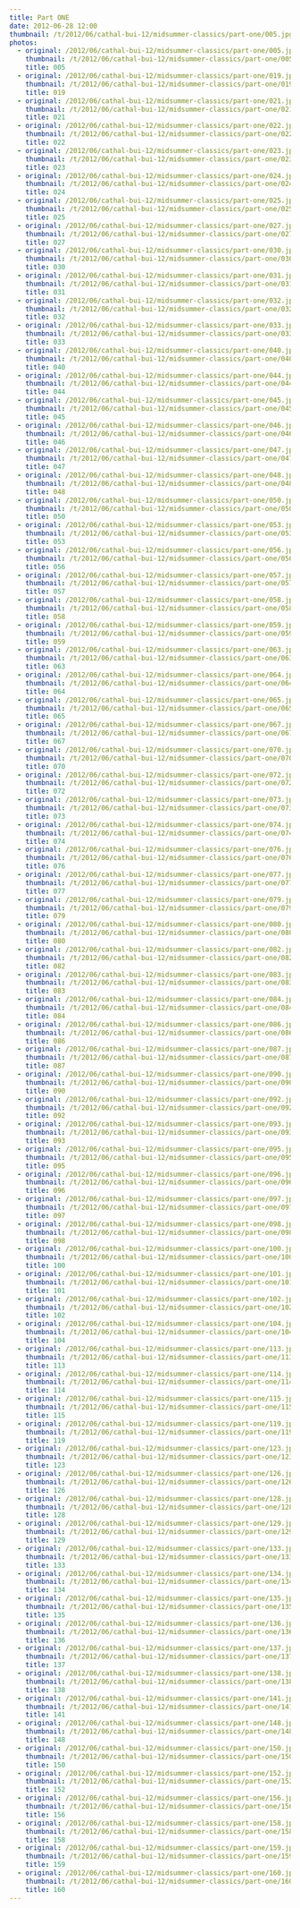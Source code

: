```yaml
---
title: Part ONE
date: 2012-06-28 12:00
thumbnail: /t/2012/06/cathal-bui-12/midsummer-classics/part-one/005.jpg
photos:
  - original: /2012/06/cathal-bui-12/midsummer-classics/part-one/005.jpg
    thumbnail: /t/2012/06/cathal-bui-12/midsummer-classics/part-one/005.jpg
    title: 005
  - original: /2012/06/cathal-bui-12/midsummer-classics/part-one/019.jpg
    thumbnail: /t/2012/06/cathal-bui-12/midsummer-classics/part-one/019.jpg
    title: 019
  - original: /2012/06/cathal-bui-12/midsummer-classics/part-one/021.jpg
    thumbnail: /t/2012/06/cathal-bui-12/midsummer-classics/part-one/021.jpg
    title: 021
  - original: /2012/06/cathal-bui-12/midsummer-classics/part-one/022.jpg
    thumbnail: /t/2012/06/cathal-bui-12/midsummer-classics/part-one/022.jpg
    title: 022
  - original: /2012/06/cathal-bui-12/midsummer-classics/part-one/023.jpg
    thumbnail: /t/2012/06/cathal-bui-12/midsummer-classics/part-one/023.jpg
    title: 023
  - original: /2012/06/cathal-bui-12/midsummer-classics/part-one/024.jpg
    thumbnail: /t/2012/06/cathal-bui-12/midsummer-classics/part-one/024.jpg
    title: 024
  - original: /2012/06/cathal-bui-12/midsummer-classics/part-one/025.jpg
    thumbnail: /t/2012/06/cathal-bui-12/midsummer-classics/part-one/025.jpg
    title: 025
  - original: /2012/06/cathal-bui-12/midsummer-classics/part-one/027.jpg
    thumbnail: /t/2012/06/cathal-bui-12/midsummer-classics/part-one/027.jpg
    title: 027
  - original: /2012/06/cathal-bui-12/midsummer-classics/part-one/030.jpg
    thumbnail: /t/2012/06/cathal-bui-12/midsummer-classics/part-one/030.jpg
    title: 030
  - original: /2012/06/cathal-bui-12/midsummer-classics/part-one/031.jpg
    thumbnail: /t/2012/06/cathal-bui-12/midsummer-classics/part-one/031.jpg
    title: 031
  - original: /2012/06/cathal-bui-12/midsummer-classics/part-one/032.jpg
    thumbnail: /t/2012/06/cathal-bui-12/midsummer-classics/part-one/032.jpg
    title: 032
  - original: /2012/06/cathal-bui-12/midsummer-classics/part-one/033.jpg
    thumbnail: /t/2012/06/cathal-bui-12/midsummer-classics/part-one/033.jpg
    title: 033
  - original: /2012/06/cathal-bui-12/midsummer-classics/part-one/040.jpg
    thumbnail: /t/2012/06/cathal-bui-12/midsummer-classics/part-one/040.jpg
    title: 040
  - original: /2012/06/cathal-bui-12/midsummer-classics/part-one/044.jpg
    thumbnail: /t/2012/06/cathal-bui-12/midsummer-classics/part-one/044.jpg
    title: 044
  - original: /2012/06/cathal-bui-12/midsummer-classics/part-one/045.jpg
    thumbnail: /t/2012/06/cathal-bui-12/midsummer-classics/part-one/045.jpg
    title: 045
  - original: /2012/06/cathal-bui-12/midsummer-classics/part-one/046.jpg
    thumbnail: /t/2012/06/cathal-bui-12/midsummer-classics/part-one/046.jpg
    title: 046
  - original: /2012/06/cathal-bui-12/midsummer-classics/part-one/047.jpg
    thumbnail: /t/2012/06/cathal-bui-12/midsummer-classics/part-one/047.jpg
    title: 047
  - original: /2012/06/cathal-bui-12/midsummer-classics/part-one/048.jpg
    thumbnail: /t/2012/06/cathal-bui-12/midsummer-classics/part-one/048.jpg
    title: 048
  - original: /2012/06/cathal-bui-12/midsummer-classics/part-one/050.jpg
    thumbnail: /t/2012/06/cathal-bui-12/midsummer-classics/part-one/050.jpg
    title: 050
  - original: /2012/06/cathal-bui-12/midsummer-classics/part-one/053.jpg
    thumbnail: /t/2012/06/cathal-bui-12/midsummer-classics/part-one/053.jpg
    title: 053
  - original: /2012/06/cathal-bui-12/midsummer-classics/part-one/056.jpg
    thumbnail: /t/2012/06/cathal-bui-12/midsummer-classics/part-one/056.jpg
    title: 056
  - original: /2012/06/cathal-bui-12/midsummer-classics/part-one/057.jpg
    thumbnail: /t/2012/06/cathal-bui-12/midsummer-classics/part-one/057.jpg
    title: 057
  - original: /2012/06/cathal-bui-12/midsummer-classics/part-one/058.jpg
    thumbnail: /t/2012/06/cathal-bui-12/midsummer-classics/part-one/058.jpg
    title: 058
  - original: /2012/06/cathal-bui-12/midsummer-classics/part-one/059.jpg
    thumbnail: /t/2012/06/cathal-bui-12/midsummer-classics/part-one/059.jpg
    title: 059
  - original: /2012/06/cathal-bui-12/midsummer-classics/part-one/063.jpg
    thumbnail: /t/2012/06/cathal-bui-12/midsummer-classics/part-one/063.jpg
    title: 063
  - original: /2012/06/cathal-bui-12/midsummer-classics/part-one/064.jpg
    thumbnail: /t/2012/06/cathal-bui-12/midsummer-classics/part-one/064.jpg
    title: 064
  - original: /2012/06/cathal-bui-12/midsummer-classics/part-one/065.jpg
    thumbnail: /t/2012/06/cathal-bui-12/midsummer-classics/part-one/065.jpg
    title: 065
  - original: /2012/06/cathal-bui-12/midsummer-classics/part-one/067.jpg
    thumbnail: /t/2012/06/cathal-bui-12/midsummer-classics/part-one/067.jpg
    title: 067
  - original: /2012/06/cathal-bui-12/midsummer-classics/part-one/070.jpg
    thumbnail: /t/2012/06/cathal-bui-12/midsummer-classics/part-one/070.jpg
    title: 070
  - original: /2012/06/cathal-bui-12/midsummer-classics/part-one/072.jpg
    thumbnail: /t/2012/06/cathal-bui-12/midsummer-classics/part-one/072.jpg
    title: 072
  - original: /2012/06/cathal-bui-12/midsummer-classics/part-one/073.jpg
    thumbnail: /t/2012/06/cathal-bui-12/midsummer-classics/part-one/073.jpg
    title: 073
  - original: /2012/06/cathal-bui-12/midsummer-classics/part-one/074.jpg
    thumbnail: /t/2012/06/cathal-bui-12/midsummer-classics/part-one/074.jpg
    title: 074
  - original: /2012/06/cathal-bui-12/midsummer-classics/part-one/076.jpg
    thumbnail: /t/2012/06/cathal-bui-12/midsummer-classics/part-one/076.jpg
    title: 076
  - original: /2012/06/cathal-bui-12/midsummer-classics/part-one/077.jpg
    thumbnail: /t/2012/06/cathal-bui-12/midsummer-classics/part-one/077.jpg
    title: 077
  - original: /2012/06/cathal-bui-12/midsummer-classics/part-one/079.jpg
    thumbnail: /t/2012/06/cathal-bui-12/midsummer-classics/part-one/079.jpg
    title: 079
  - original: /2012/06/cathal-bui-12/midsummer-classics/part-one/080.jpg
    thumbnail: /t/2012/06/cathal-bui-12/midsummer-classics/part-one/080.jpg
    title: 080
  - original: /2012/06/cathal-bui-12/midsummer-classics/part-one/082.jpg
    thumbnail: /t/2012/06/cathal-bui-12/midsummer-classics/part-one/082.jpg
    title: 082
  - original: /2012/06/cathal-bui-12/midsummer-classics/part-one/083.jpg
    thumbnail: /t/2012/06/cathal-bui-12/midsummer-classics/part-one/083.jpg
    title: 083
  - original: /2012/06/cathal-bui-12/midsummer-classics/part-one/084.jpg
    thumbnail: /t/2012/06/cathal-bui-12/midsummer-classics/part-one/084.jpg
    title: 084
  - original: /2012/06/cathal-bui-12/midsummer-classics/part-one/086.jpg
    thumbnail: /t/2012/06/cathal-bui-12/midsummer-classics/part-one/086.jpg
    title: 086
  - original: /2012/06/cathal-bui-12/midsummer-classics/part-one/087.jpg
    thumbnail: /t/2012/06/cathal-bui-12/midsummer-classics/part-one/087.jpg
    title: 087
  - original: /2012/06/cathal-bui-12/midsummer-classics/part-one/090.jpg
    thumbnail: /t/2012/06/cathal-bui-12/midsummer-classics/part-one/090.jpg
    title: 090
  - original: /2012/06/cathal-bui-12/midsummer-classics/part-one/092.jpg
    thumbnail: /t/2012/06/cathal-bui-12/midsummer-classics/part-one/092.jpg
    title: 092
  - original: /2012/06/cathal-bui-12/midsummer-classics/part-one/093.jpg
    thumbnail: /t/2012/06/cathal-bui-12/midsummer-classics/part-one/093.jpg
    title: 093
  - original: /2012/06/cathal-bui-12/midsummer-classics/part-one/095.jpg
    thumbnail: /t/2012/06/cathal-bui-12/midsummer-classics/part-one/095.jpg
    title: 095
  - original: /2012/06/cathal-bui-12/midsummer-classics/part-one/096.jpg
    thumbnail: /t/2012/06/cathal-bui-12/midsummer-classics/part-one/096.jpg
    title: 096
  - original: /2012/06/cathal-bui-12/midsummer-classics/part-one/097.jpg
    thumbnail: /t/2012/06/cathal-bui-12/midsummer-classics/part-one/097.jpg
    title: 097
  - original: /2012/06/cathal-bui-12/midsummer-classics/part-one/098.jpg
    thumbnail: /t/2012/06/cathal-bui-12/midsummer-classics/part-one/098.jpg
    title: 098
  - original: /2012/06/cathal-bui-12/midsummer-classics/part-one/100.jpg
    thumbnail: /t/2012/06/cathal-bui-12/midsummer-classics/part-one/100.jpg
    title: 100
  - original: /2012/06/cathal-bui-12/midsummer-classics/part-one/101.jpg
    thumbnail: /t/2012/06/cathal-bui-12/midsummer-classics/part-one/101.jpg
    title: 101
  - original: /2012/06/cathal-bui-12/midsummer-classics/part-one/102.jpg
    thumbnail: /t/2012/06/cathal-bui-12/midsummer-classics/part-one/102.jpg
    title: 102
  - original: /2012/06/cathal-bui-12/midsummer-classics/part-one/104.jpg
    thumbnail: /t/2012/06/cathal-bui-12/midsummer-classics/part-one/104.jpg
    title: 104
  - original: /2012/06/cathal-bui-12/midsummer-classics/part-one/113.jpg
    thumbnail: /t/2012/06/cathal-bui-12/midsummer-classics/part-one/113.jpg
    title: 113
  - original: /2012/06/cathal-bui-12/midsummer-classics/part-one/114.jpg
    thumbnail: /t/2012/06/cathal-bui-12/midsummer-classics/part-one/114.jpg
    title: 114
  - original: /2012/06/cathal-bui-12/midsummer-classics/part-one/115.jpg
    thumbnail: /t/2012/06/cathal-bui-12/midsummer-classics/part-one/115.jpg
    title: 115
  - original: /2012/06/cathal-bui-12/midsummer-classics/part-one/119.jpg
    thumbnail: /t/2012/06/cathal-bui-12/midsummer-classics/part-one/119.jpg
    title: 119
  - original: /2012/06/cathal-bui-12/midsummer-classics/part-one/123.jpg
    thumbnail: /t/2012/06/cathal-bui-12/midsummer-classics/part-one/123.jpg
    title: 123
  - original: /2012/06/cathal-bui-12/midsummer-classics/part-one/126.jpg
    thumbnail: /t/2012/06/cathal-bui-12/midsummer-classics/part-one/126.jpg
    title: 126
  - original: /2012/06/cathal-bui-12/midsummer-classics/part-one/128.jpg
    thumbnail: /t/2012/06/cathal-bui-12/midsummer-classics/part-one/128.jpg
    title: 128
  - original: /2012/06/cathal-bui-12/midsummer-classics/part-one/129.jpg
    thumbnail: /t/2012/06/cathal-bui-12/midsummer-classics/part-one/129.jpg
    title: 129
  - original: /2012/06/cathal-bui-12/midsummer-classics/part-one/133.jpg
    thumbnail: /t/2012/06/cathal-bui-12/midsummer-classics/part-one/133.jpg
    title: 133
  - original: /2012/06/cathal-bui-12/midsummer-classics/part-one/134.jpg
    thumbnail: /t/2012/06/cathal-bui-12/midsummer-classics/part-one/134.jpg
    title: 134
  - original: /2012/06/cathal-bui-12/midsummer-classics/part-one/135.jpg
    thumbnail: /t/2012/06/cathal-bui-12/midsummer-classics/part-one/135.jpg
    title: 135
  - original: /2012/06/cathal-bui-12/midsummer-classics/part-one/136.jpg
    thumbnail: /t/2012/06/cathal-bui-12/midsummer-classics/part-one/136.jpg
    title: 136
  - original: /2012/06/cathal-bui-12/midsummer-classics/part-one/137.jpg
    thumbnail: /t/2012/06/cathal-bui-12/midsummer-classics/part-one/137.jpg
    title: 137
  - original: /2012/06/cathal-bui-12/midsummer-classics/part-one/138.jpg
    thumbnail: /t/2012/06/cathal-bui-12/midsummer-classics/part-one/138.jpg
    title: 138
  - original: /2012/06/cathal-bui-12/midsummer-classics/part-one/141.jpg
    thumbnail: /t/2012/06/cathal-bui-12/midsummer-classics/part-one/141.jpg
    title: 141
  - original: /2012/06/cathal-bui-12/midsummer-classics/part-one/148.jpg
    thumbnail: /t/2012/06/cathal-bui-12/midsummer-classics/part-one/148.jpg
    title: 148
  - original: /2012/06/cathal-bui-12/midsummer-classics/part-one/150.jpg
    thumbnail: /t/2012/06/cathal-bui-12/midsummer-classics/part-one/150.jpg
    title: 150
  - original: /2012/06/cathal-bui-12/midsummer-classics/part-one/152.jpg
    thumbnail: /t/2012/06/cathal-bui-12/midsummer-classics/part-one/152.jpg
    title: 152
  - original: /2012/06/cathal-bui-12/midsummer-classics/part-one/156.jpg
    thumbnail: /t/2012/06/cathal-bui-12/midsummer-classics/part-one/156.jpg
    title: 156
  - original: /2012/06/cathal-bui-12/midsummer-classics/part-one/158.jpg
    thumbnail: /t/2012/06/cathal-bui-12/midsummer-classics/part-one/158.jpg
    title: 158
  - original: /2012/06/cathal-bui-12/midsummer-classics/part-one/159.jpg
    thumbnail: /t/2012/06/cathal-bui-12/midsummer-classics/part-one/159.jpg
    title: 159
  - original: /2012/06/cathal-bui-12/midsummer-classics/part-one/160.jpg
    thumbnail: /t/2012/06/cathal-bui-12/midsummer-classics/part-one/160.jpg
    title: 160
---
```

